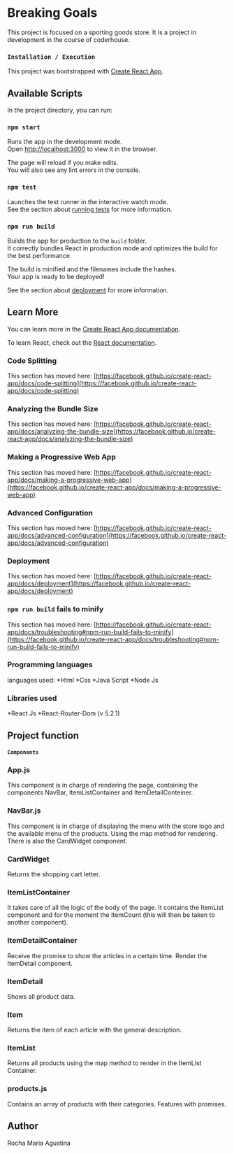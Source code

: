 # Breaking Goals

This project is focused on a sporting goods store. It is a project in development in the course of coderhouse.


### `Installation / Execution`
This project was bootstrapped with [Create React App](https://github.com/facebook/create-react-app).

## Available Scripts

In the project directory, you can run:

### `npm start`

Runs the app in the development mode.\
Open [http://localhost:3000](http://localhost:3000) to view it in the browser.

The page will reload if you make edits.\
You will also see any lint errors in the console.

### `npm test`

Launches the test runner in the interactive watch mode.\
See the section about [running tests](https://facebook.github.io/create-react-app/docs/running-tests) for more information.

### `npm run build`

Builds the app for production to the `build` folder.\
It correctly bundles React in production mode and optimizes the build for the best performance.

The build is minified and the filenames include the hashes.\
Your app is ready to be deployed!

See the section about [deployment](https://facebook.github.io/create-react-app/docs/deployment) for more information.


## Learn More

You can learn more in the [Create React App documentation](https://facebook.github.io/create-react-app/docs/getting-started).

To learn React, check out the [React documentation](https://reactjs.org/).

### Code Splitting

This section has moved here: [https://facebook.github.io/create-react-app/docs/code-splitting](https://facebook.github.io/create-react-app/docs/code-splitting)

### Analyzing the Bundle Size

This section has moved here: [https://facebook.github.io/create-react-app/docs/analyzing-the-bundle-size](https://facebook.github.io/create-react-app/docs/analyzing-the-bundle-size)

### Making a Progressive Web App

This section has moved here: [https://facebook.github.io/create-react-app/docs/making-a-progressive-web-app](https://facebook.github.io/create-react-app/docs/making-a-progressive-web-app)

### Advanced Configuration

This section has moved here: [https://facebook.github.io/create-react-app/docs/advanced-configuration](https://facebook.github.io/create-react-app/docs/advanced-configuration)

### Deployment

This section has moved here: [https://facebook.github.io/create-react-app/docs/deployment](https://facebook.github.io/create-react-app/docs/deployment)

### `npm run build` fails to minify

This section has moved here: [https://facebook.github.io/create-react-app/docs/troubleshooting#npm-run-build-fails-to-minify](https://facebook.github.io/create-react-app/docs/troubleshooting#npm-run-build-fails-to-minify)

### Programming languages

languages ​​used:
*Html
*Css
*Java Script
*Node Js

### Libraries used

*React Js
*React-Router-Dom (v 5.2.1)

## Project function

#### `Components`

### App.js

This component is in charge of rendering the page, containing the components NavBar, ItemListContainer and ItemDetailConteiner.

### NavBar.js

This component is in charge of displaying the menu with the store logo and the available menu of the products. Using the map method for rendering.
There is also the CardWidget component.

### CardWidget

Returns the shopping cart letter.

### ItemListContainer

It takes care of all the logic of the body of the page.
It contains the ItemList component and for the moment the ItemCount (this will then be taken to another component). 

### ItemDetailContainer

Receive the promise to show the articles in a certain time.
Render the ItemDetail component.

### ItemDetail

Shows all product data.

### Item

Returns the item of each article with the general description.

### ItemList

Returns all products using the map method to render in the ItemList Container.

### products.js

Contains an array of products with their categories.
Features with promises.

## Author

Rocha Maria Agustina